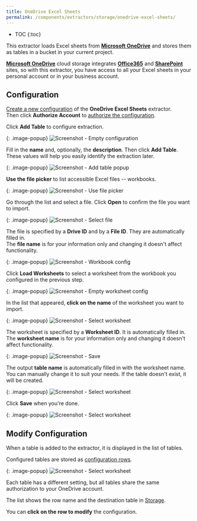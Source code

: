 ```yaml
---
title: OneDrive Excel Sheets
permalink: /components/extractors/storage/onedrive-excel-sheets/
---
```


* TOC
{:toc}

This extractor loads Excel sheets from 
**[Microsoft OneDrive](https://www.microsoft.com/en-us/microsoft-365/onedrive/online-cloud-storage)**
and stores them as tables in a bucket in your current project.

**[Microsoft OneDrive](https://www.microsoft.com/en-us/microsoft-365/onedrive/online-cloud-storage)**
cloud storage integrates
**[Office365](https://www.office.com/)**
and **[SharePoint](https://www.microsoft.com/en-us/microsoft-365/sharepoint/collaboration)** sites,
so with this extractor, you have access to all your Excel sheets in your personal account or in your business account.

## Configuration
[Create a new configuration](/components/#creating-component-configuration) of the **OneDrive Excel Sheets** extractor.  
Then click **Authorize Account** to [authorize the configuration](/components/#authorization). 

Click **Add Table** to configure extraction.

{: .image-popup}
![Screenshot - Empty configuration](/components/extractors/storage/onedrive-excel-sheets/onedrive-01.png)

Fill in the **name** and, optionally, the **description**. Then click **Add Table**.  
These values will help you easily identify the extraction later.

{: .image-popup}
![Screenshot - Add table popup](/components/extractors/storage/onedrive-excel-sheets/onedrive-02.png)

**Use the file picker** to list accessible Excel files -- workbooks.

{: .image-popup}
![Screenshot - Use file picker](/components/extractors/storage/onedrive-excel-sheets/onedrive-03.png)

Go through the list and select a file. Click **Open** to confirm the file you want to import.

{: .image-popup}
![Screenshot - Select file](/components/extractors/storage/onedrive/onedrive-04.png)

The file is specified by a **Drive ID** and by a **File ID**. They are automatically filled in.   
The **file name** is for your information only and changing it doesn't affect functionality.

{: .image-popup}
![Screenshot - Workbook config](/components/extractors/storage/onedrive-excel-sheets/onedrive-05.png)

Click **Load Worksheets** to select a worksheet from the workbook you configured in the previous step.

{: .image-popup}
![Screenshot - Empty worksheet config](/components/extractors/storage/onedrive/onedrive-06.png)

In the list that appeared, **click on the name** of the worksheet you want to import.

{: .image-popup}
![Screenshot - Select worksheet](/components/extractors/storage/onedrive-excel-sheets/onedrive-07.png)

The worksheet is specified by a **Worksheet ID**. It is automatically filled in.   
The **worksheet name** is for your information only and changing it doesn't affect functionality.

{: .image-popup}
![Screenshot - Save](/components/extractors/storage/onedrive-excel-sheets/onedrive-08.png)

The output **table name** is automatically filled in with the worksheet name.  
You can manually change it to suit your needs. If the table doesn't exist, it will be created. 

{: .image-popup}
![Screenshot - Select worksheet](/components/extractors/storage/onedrive-excel-sheets/onedrive-09.png)

Click **Save** when you're done.

{: .image-popup}
![Screenshot - Select worksheet](/components/extractors/storage/onedrive-excel-sheets/onedrive-10.png)

## Modify Configuration
When a table is added to the extractor, it is displayed in the list of tables. 

Configured tables are stored as [configuration rows](/components/#configuration-rows).

{: .image-popup}
![Screenshot - Select worksheet](/components/extractors/storage/onedrive-excel-sheets/onedrive-11.png)

Each table has a different setting, but all tables share the same authorization to your OneDrive account.

The list shows the row name and the destination table in [Storage](/storage/).

You can **click on the row to modify** the configuration.
